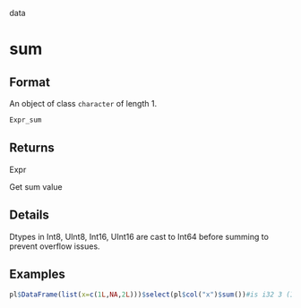 data

# sum

## Format

An object of class `character` of length 1.

```r
Expr_sum
```

## Returns

Expr

Get sum value

## Details

Dtypes in Int8, UInt8, Int16, UInt16 are cast to Int64 before summing to prevent overflow issues.

## Examples

```r
pl$DataFrame(list(x=c(1L,NA,2L)))$select(pl$col("x")$sum())#is i32 3 (Int32 not casted)
```